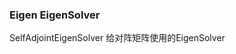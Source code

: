 <!--
 * @Author: Liu Weilong
 * @Date: 2021-01-16 11:11:18
 * @LastEditors: Liu Weilong 
 * @LastEditTime: 2021-01-16 11:19:27
 * @FilePath: /3rd-test-learning/22. slam_demo/doc.md
 * @Description: 
-->
### Eigen EigenSolver

SelfAdjointEigenSolver 给对阵矩阵使用的EigenSolver
